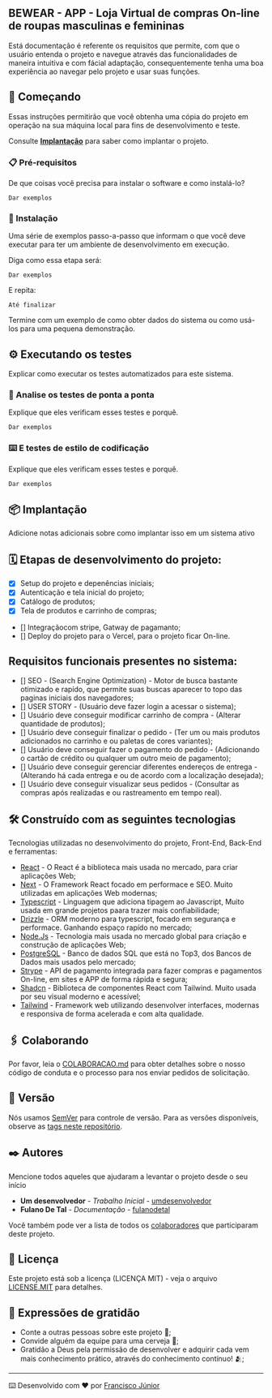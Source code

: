## BEWEAR - APP - Loja Virtual de compras On-line de roupas masculinas e femininas

Está documentação é referente os requisitos que permite, com que o usuário entenda o projeto e navegue através das funcionalidades de maneira intuitiva e com fácial adaptação, consequentemente tenha uma boa experiência ao navegar pelo projeto e usar suas funções.

## 🚀 Começando

Essas instruções permitirão que você obtenha uma cópia do projeto em operação na sua máquina local para fins de desenvolvimento e teste.

Consulte **[Implantação](#-implanta%C3%A7%C3%A3o)** para saber como implantar o projeto.

### 📋 Pré-requisitos

De que coisas você precisa para instalar o software e como instalá-lo?

```
Dar exemplos
```

### 🔧 Instalação

Uma série de exemplos passo-a-passo que informam o que você deve executar para ter um ambiente de desenvolvimento em execução.

Diga como essa etapa será:

```
Dar exemplos
```

E repita:

```
Até finalizar
```

Termine com um exemplo de como obter dados do sistema ou como usá-los para uma pequena demonstração.

## ⚙️ Executando os testes

Explicar como executar os testes automatizados para este sistema.

### 🔩 Analise os testes de ponta a ponta

Explique que eles verificam esses testes e porquê.

```
Dar exemplos
```

### ⌨️ E testes de estilo de codificação

Explique que eles verificam esses testes e porquê.

```
Dar exemplos
```

## 📦 Implantação

Adicione notas adicionais sobre como implantar isso em um sistema ativo

## 🗓️ Etapas de desenvolvimento do projeto:

* [X] Setup do projeto e depenências iniciais;
* [X] Autenticação e tela inicial do projeto;
* [X] Catálogo de produtos;
* [X] Tela de produtos e carrinho de compras;
* [] Integraçãocom stripe, Gatway de pagamanto;
* [] Deploy do projeto para o Vercel, para o projeto ficar On-line.

## Requisitos funcionais presentes no sistema:

* [] SEO - (Search Engine Optimization) - Motor de busca bastante otimizado e rapído, que permite suas buscas aparecer to topo das paginas iniciais dos navegadores;
* [] USER STORY - (Usuário deve fazer login a acessar o sistema);
* [] Usuário deve conseguir modificar carrinho de compra - (Alterar quantidade de produtos);
* [] Usuário deve conseguir finalizar o pedido - (Ter um ou mais produtos adicionados no carrinho e ou paletas de cores variantes);
* [] Usuário deve conseguir fazer o pagamento do pedido - (Adicionando o cartão de crédito ou qualquer um outro meio de pagamento);
* [] Usuário deve conseguir gerenciar diferentes endereços de entrega - (Alterando há cada entrega e ou de acordo com a localização desejada);
* [] Usuário deve conseguir visualizar seus pedidos  - (Consultar as compras após realizadas e ou rastreamento em tempo real).

## 🛠️ Construído com as seguintes tecnologias

Tecnologias utilizadas no desenvolvimento do projeto, Front-End, Back-End e ferramentas:

* [React](https://react.dev/) - O React é a biblioteca mais usada no mercado, para criar aplicações Web;
* [Next](https://nextjs.org/) - O Framework React focado em performace e SEO. Muito utilizadas em aplicações Web modernas;
* [Typescript](https://www.typescriptlang.org/) - Linguagem que adiciona tipagem ao Javascript, Muito usada em grande projetos paara trazer mais confiabilidade;
* [Drizzle](https://orm.drizzle.team/) - ORM moderno para typescript, focado em segurança e performace. Ganhando espaço rapído no mercado;
* [Node.Js](https://nodejs.org/pt) - Tecnologia mais usada no mercado global para criação e construção de aplicações Web;
* [PostgreSQL](https://www.postgresql.org/) - Banco de dados SQL que está no Top3, dos Bancos de Dados mais usados pelo mercado;
* [Strype](https://stripe.com/br) - API de pagamento integrada para fazer compras e pagamentos On-line, em sites e APP de forma rápida e segura;
* [Shadcn](https://ui.shadcn.com/) - Biblioteca de componentes React com Tailwind. Muito usada por seu visual moderno e acessível;
* [Tailwind](https://tailwindcss.com/) - Framework web utilizando desenvolver interfaces, modernas e responsiva de forma acelerada e com alta qualidade.

## 🖇️ Colaborando

Por favor, leia o [COLABORACAO.md](https://gist.github.com/usuario/linkParaInfoSobreContribuicoes) para obter detalhes sobre o nosso código de conduta e o processo para nos enviar pedidos de solicitação.

## 📌 Versão

Nós usamos [SemVer](http://semver.org/) para controle de versão. Para as versões disponíveis, observe as [tags neste repositório](https://github.com/suas/tags/do/projeto).

## ✒️ Autores

Mencione todos aqueles que ajudaram a levantar o projeto desde o seu início

* **Um desenvolvedor** - *Trabalho Inicial* - [umdesenvolvedor](https://github.com/FranciiscoJunior)
* **Fulano De Tal** - *Documentação* - [fulanodetal](https://github.com/linkParaPerfil)

Você também pode ver a lista de todos os [colaboradores](https://github.com/usuario/projeto/colaboradores) que participaram deste projeto.

## 📄 Licença

Este projeto está sob a licença (LICENÇA MIT) - veja o arquivo [LICENSE.MIT](https://github.com/nvm-sh/nvm/blob/master/LICENSE.md) para detalhes.

## 🎁 Expressões de gratidão

* Conte a outras pessoas sobre este projeto 📢;
* Convide alguém da equipe para uma cerveja 🍺;
* Gratidão a Deus pela permissão de desenvolver e adquirir cada vem mais conhecimento prático, através do conhecimento contínuo! 🫂;

---
⌨️ Desenvolvido com ❤️ por [Francisco Júnior](https://github.com/FranciiscoJunior)